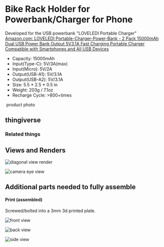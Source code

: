 Bike Rack Holder for Powerbank/Charger for Phone
================================================


Developed for the USB powerbank "LOVELEDI Portable Charger"
[Amazon.com: LOVELEDI Portable-Charger-Power-Bank - 2 Pack 15000mAh Dual USB Power Bank Output 5V3.1A Fast Charging Portable Charger Compatible with Smartphones and All USB Devices ](https://www.amazon.com/gp/product/B0B45GX5V7?ie=UTF8&th=1)


- Capacity: 15000mAh
- Input(Type-C): 5V/3A(max)
- Input(Micro):  5V/2A
- Output(USB-A1): 5V/3.1A
- Output(USB-A2): 5V/3.1A
- Size:  5.5 \* 2.5 \* 0.5 in
- Weight: 203g / 7.1oz
- Recharge Cycle: >800+times

![]()
product photo

thingiverse
-----------


### Related things


Views and Renders
-----------------

![diagonal view render](img/diag_view__all_parts.png)

![camera eye view](img/camera_eye_view.jpg)

Additional parts needed to fully assemble
-----------------------------------------


#### Print (assembled)

Screwed/bolted into a 3mm 3d printed plate.

![front view](img/front_view.jpg)

![back view](img/back_view.jpg)

![side view](img/side_view.jpg)
